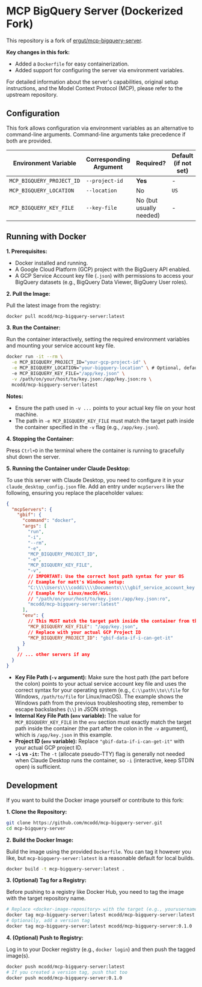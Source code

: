 # MCP BigQuery Server (Dockerized Fork)

This repository is a fork of [ergut/mcp-bigquery-server](https://github.com/ergut/mcp-bigquery-server).

**Key changes in this fork:**
*   Added a `Dockerfile` for easy containerization.
*   Added support for configuring the server via environment variables.

For detailed information about the server's capabilities, original setup instructions, and the Model Context Protocol (MCP), please refer to the upstream repository.

## Configuration

This fork allows configuration via environment variables as an alternative to command-line arguments. Command-line arguments take precedence if both are provided.

| Environment Variable        | Corresponding Argument | Required?             | Default (if not set) |
|-----------------------------|------------------------|-----------------------|----------------------|
| `MCP_BIGQUERY_PROJECT_ID`   | `--project-id`         | **Yes**               | -                    |
| `MCP_BIGQUERY_LOCATION`     | `--location`           | No                    | `US`                 |
| `MCP_BIGQUERY_KEY_FILE`     | `--key-file`           | No (but usually needed) | -                    |

## Running with Docker

**1. Prerequisites:**

*   Docker installed and running.
*   A Google Cloud Platform (GCP) project with the BigQuery API enabled.
*   A GCP Service Account key file (`.json`) with permissions to access your BigQuery datasets (e.g., BigQuery Data Viewer, BigQuery User roles).

**2. Pull the Image:**

Pull the latest image from the registry:

```bash
docker pull mcodd/mcp-bigquery-server:latest
```

**3. Run the Container:**

Run the container interactively, setting the required environment variables and mounting your service account key file.

```bash
docker run -it --rm \
  -e MCP_BIGQUERY_PROJECT_ID="your-gcp-project-id" \
  -e MCP_BIGQUERY_LOCATION="your-bigquery-location" \ # Optional, defaults to US
  -e MCP_BIGQUERY_KEY_FILE="/app/key.json" \
  -v /path/on/your/host/to/key.json:/app/key.json:ro \
  mcodd/mcp-bigquery-server:latest
```

**Notes:**
*   Ensure the path used in `-v ...` points to your actual key file on your host machine.
*   The path in `-e MCP_BIGQUERY_KEY_FILE` must match the target path inside the container specified in the `-v` flag (e.g., `/app/key.json`).

**4. Stopping the Container:**

Press `Ctrl+D` in the terminal where the container is running to gracefully shut down the server.

**5. Running the Container under Claude Desktop:**

To use this server with Claude Desktop, you need to configure it in your `claude_desktop_config.json` file. Add an entry under `mcpServers` like the following, ensuring you replace the placeholder values:

```json
{
  "mcpServers": {
    "gbif": {
      "command": "docker",
      "args": [
        "run",
        "-i",
        "--rm",
        "-e",
        "MCP_BIGQUERY_PROJECT_ID",
        "-e",
        "MCP_BIGQUERY_KEY_FILE",
        "-v",
        // IMPORTANT: Use the correct host path syntax for your OS
        // Example for matt's Windows setup:
        "C:\\\\Users\\\\coddi\\\\Documents\\\\gbif_service_account_key.json:/app/key.json:ro",
        // Example for Linux/macOS/WSL:
        // "/path/on/your/host/to/key.json:/app/key.json:ro",
        "mcodd/mcp-bigquery-server:latest"
      ],
      "env": {
        // This MUST match the target path inside the container from the -v flag
        "MCP_BIGQUERY_KEY_FILE": "/app/key.json",
        // Replace with your actual GCP Project ID
        "MCP_BIGQUERY_PROJECT_ID": "gbif-data-if-i-can-get-it"
      }
    }
    // ... other servers if any
  }
}
```

*   **Key File Path (`-v` argument):** Make sure the host path (the part before the colon) points to your actual service account key file and uses the correct syntax for your operating system (e.g., `C:\\path\\to\\file` for Windows, `/path/to/file` for Linux/macOS). The example shows the Windows path from the previous troubleshooting step, remember to escape backslashes (`\\`) in JSON strings.
*   **Internal Key File Path (`env` variable):** The value for `MCP_BIGQUERY_KEY_FILE` in the `env` section must exactly match the target path inside the container (the part after the colon in the `-v` argument), which is `/app/key.json` in this example.
*   **Project ID (`env` variable):** Replace `"gbif-data-if-i-can-get-it"` with your actual GCP project ID.
*   **`-i` vs `-it`:** The `-t` (allocate pseudo-TTY) flag is generally not needed when Claude Desktop runs the container, so `-i` (interactive, keep STDIN open) is sufficient.

## Development

If you want to build the Docker image yourself or contribute to this fork:

**1. Clone the Repository:**

```bash
git clone https://github.com/mcodd/mcp-bigquery-server.git
cd mcp-bigquery-server
```

**2. Build the Docker Image:**

Build the image using the provided `Dockerfile`. You can tag it however you like, but `mcp-bigquery-server:latest` is a reasonable default for local builds.

```bash
docker build -t mcp-bigquery-server:latest .
```

**3. (Optional) Tag for a Registry:**

Before pushing to a registry like Docker Hub, you need to tag the image with the target repository name.

```bash
# Replace <docker-image-repository> with the target (e.g., yourusername/mcp-bigquery-server)
docker tag mcp-bigquery-server:latest mcodd/mcp-bigquery-server:latest
# Optionally, add a version tag
docker tag mcp-bigquery-server:latest mcodd/mcp-bigquery-server:0.1.0 
```

**4. (Optional) Push to Registry:**

Log in to your Docker registry (e.g., `docker login`) and then push the tagged image(s).

```bash
docker push mcodd/mcp-bigquery-server:latest
# If you created a version tag, push that too
docker push mcodd/mcp-bigquery-server:0.1.0
```
